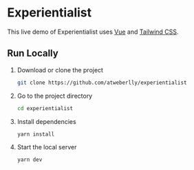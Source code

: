 # Experientialist

This live demo of Experientialist uses [Vue](https://vuejs.org) and [Tailwind CSS](https://tailwindcss.com).

## Run Locally

1. Download or clone the project

   ```sh
   git clone https://github.com/atweberlly/experientialist
   ```

2. Go to the project directory

   ```sh
   cd experientialist
   ```

3. Install dependencies

   ```sh
   yarn install
   ```

4. Start the local server

   ```sh
   yarn dev
   ```
